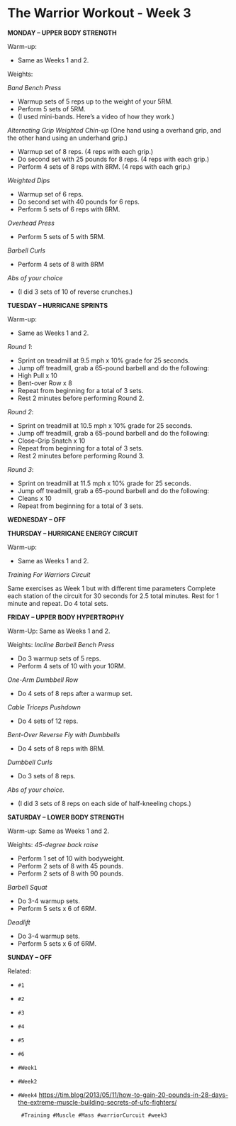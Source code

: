 # The Warrior Workout - Week 3

**MONDAY – UPPER BODY STRENGTH**

Warm-up: 
- Same as Weeks 1 and 2.

Weights: 

*Band Bench Press*
- Warmup sets of 5 reps up to the weight of your 5RM.
- Perform 5 sets of 5RM.
- (I used mini-bands. Here’s a video of how they work.)

*Alternating Grip Weighted Chin-up*
(One hand using a overhand grip, and the other hand using an underhand
grip.)
- Warmup set of 8 reps. (4 reps with each grip.)
- Do second set with 25 pounds for 8 reps. (4 reps with each grip.)
- Perform 4 sets of 8 reps with 8RM. (4 reps with each grip.)

*Weighted Dips*
- Warmup set of 6 reps.
- Do second set with 40 pounds for 6 reps.
- Perform 5 sets of 6 reps with 6RM.

*Overhead Press*
- Perform 5 sets of 5 with 5RM.

*Barbell Curls*
- Perform 4 sets of 8 with 8RM

*Abs of your choice*
- (I did 3 sets of 10 of reverse crunches.)

**TUESDAY – HURRICANE SPRINTS**

Warm-up:
- Same as Weeks 1 and 2.

*Round 1*:
- Sprint on treadmill at 9.5 mph x 10% grade for 25 seconds.
- Jump off treadmill, grab a 65-pound barbell and do the following:
- High Pull x 10
- Bent-over Row x 8
- Repeat from beginning for a total of 3 sets.
- Rest 2 minutes before performing Round 2.

*Round 2*:
- Sprint on treadmill at 10.5 mph x 10% grade for 25 seconds.
- Jump off treadmill, grab a 65-pound barbell and do the following:
- Close-Grip Snatch x 10
- Repeat from beginning for a total of 3 sets.
- Rest 2 minutes before performing Round 3.

*Round 3*:
- Sprint on treadmill at 11.5 mph x 10% grade for 25 seconds.
- Jump off treadmill, grab a 65-pound barbell and do the following:
- Cleans x 10
- Repeat from beginning for a total of 3 sets.

**WEDNESDAY – OFF**

**THURSDAY – HURRICANE ENERGY CIRCUIT**

Warm-up:
- Same as Weeks 1 and 2.

*Training For Warriors Circuit*

Same exercises as Week 1 but with different time parameters  Complete
each station of the circuit for 30 seconds for 2.5 total minutes. Rest
for 1 minute and repeat. Do 4 total sets.

**FRIDAY – UPPER BODY HYPERTROPHY**

Warm-Up:
Same as Weeks 1 and 2.

Weights:
*Incline Barbell Bench Press*
- Do 3 warmup sets of 5 reps.
- Perform 4 sets of 10 with your 10RM.

*One-Arm Dumbbell Row*
- Do 4 sets of 8 reps after a warmup set.

*Cable Triceps Pushdown*
- Do 4 sets of 12 reps.

*Bent-Over Reverse Fly with Dumbbells*
- Do 4 sets of 8 reps with 8RM.

*Dumbbell Curls*
- Do 3 sets of 8 reps.

*Abs of your choice.*
- (I did 3 sets of 8 reps on each side of half-kneeling chops.)

**SATURDAY – LOWER BODY STRENGTH**

Warm-up:
Same as Weeks 1 and 2.

Weights:
*45-degree back raise*
- Perform 1 set of 10 with bodyweight.
- Perform 2 sets of 8 with 45 pounds.
- Perform 2 sets of 8 with 90 pounds.

*Barbell Squat*
- Do 3-4 warmup sets.
- Perform 5 sets x 6 of 6RM.

*Deadlift*
- Do 3-4 warmup sets.
- Perform 5 sets x 6 of 6RM.

**SUNDAY – OFF**

Related: 
 - `#1`
 - `#2`
 - `#3`
 - `#4`
 - `#5`
 - `#6`
 - `#Week1`
 - `#Week2`
 - `#Week4`
 https://tim.blog/2013/05/11/how-to-gain-20-pounds-in-28-days-the-extreme-muscle-building-secrets-of-ufc-fighters/

        #Training #Muscle #Mass #warriorCurcuit #week3

